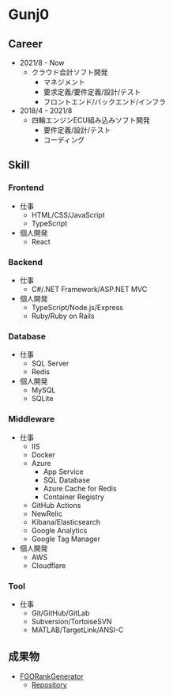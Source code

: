 # Gunj0

## Career

- 2021/8 - Now
  - クラウド会計ソフト開発
    - マネジメント
    - 要求定義/要件定義/設計/テスト
    - フロントエンド/バックエンド/インフラ
- 2018/4 - 2021/8
  - 四輪エンジンECU組み込みソフト開発
    - 要件定義/設計/テスト
    - コーディング

## Skill

### Frontend

- 仕事
  - HTML/CSS/JavaScript
  - TypeScript
- 個人開発
  - React

### Backend

- 仕事
  - C#/.NET Framework/ASP.NET MVC
- 個人開発
  - TypeScript/Node.js/Express
  - Ruby/Ruby on Rails

### Database

- 仕事
  - SQL Server
  - Redis
- 個人開発
  - MySQL
  - SQLite

### Middleware

- 仕事
  - IIS
  - Docker
  - Azure
    - App Service
    - SQL Database
    - Azure Cache for Redis
    - Container Registry
  - GitHub Actions
  - NewRelic
  - Kibana/Elasticsearch
  - Google Analytics
  - Google Tag Manager
- 個人開発
  - AWS
  - Cloudflare

### Tool

- 仕事
  - Git/GitHub/GitLab
  - Subversion/TortoiseSVN
  - MATLAB/TargetLink/ANSI-C

## 成果物

- [FGORankGenerator](https://fgorankgenerator.azurewebsites.net/)
  - [Repository](https://github.com/Gunj0/FGORankGenerator)
